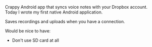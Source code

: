 Crappy Android app that syncs voice notes with your Dropbox account. Today I wrote my first native Android application.

Saves recordings and uploads when you have a connection.


Would be nice to have:

* Don't use SD card at all
